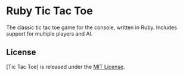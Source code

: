 # Ruby Tic Tac Toe
The classic tic tac toe game for the console, written in Ruby. Includes support
for multiple players and AI.

## License
[Tic Tac Toe] is released under the [MIT License](http://www.opensource.org/licenses/MIT).

[Ghost]: https://en.wikipedia.org/wiki/Ghost_(game)
